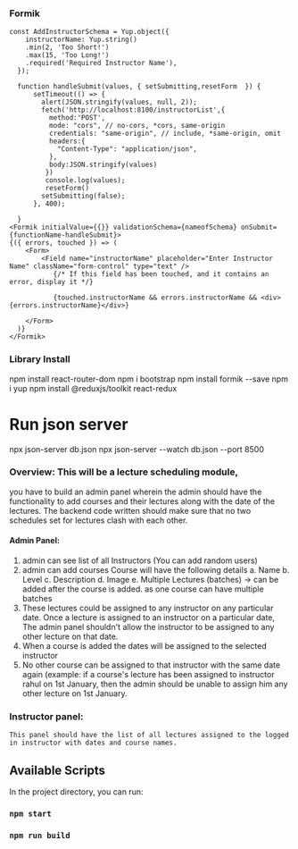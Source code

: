  
### Formik
```
const AddInstructorSchema = Yup.object({
    instructorName: Yup.string()
    .min(2, 'Too Short!')
    .max(15, 'Too Long!')
    .required('Required Instructor Name'), 
  });
  
  function handleSubmit(values, { setSubmitting,resetForm  }) { 
      setTimeout(() => {
        alert(JSON.stringify(values, null, 2));
        fetch('http://localhost:8100/instructorList',{
          method:'POST',
          mode: "cors", // no-cors, *cors, same-origin 
          credentials: "same-origin", // include, *same-origin, omit
          headers:{
            "Content-Type": "application/json",
          },
          body:JSON.stringify(values)
         })
         console.log(values);
         resetForm()
        setSubmitting(false);
      }, 400);
     
  }
<Formik initialValue={{}} validationSchema={nameofSchema} onSubmit={functionName-handleSubmit}>
{({ errors, touched }) => ( 
    <Form>
        <Field name="instructorName" placeholder="Enter Instructor Name" className="form-control" type="text" />
           {/* If this field has been touched, and it contains an error, display it */}
           
           {touched.instructorName && errors.instructorName && <div>{errors.instructorName}</div>}

    </Form> 
  )}
</Formik>
```

### Library Install

npm install react-router-dom 
npm i bootstrap
npm install formik --save
npm i yup
npm install @reduxjs/toolkit react-redux

# Run json server

npx json-server db.json
npx json-server --watch db.json --port 8500

### Overview: This will be a lecture scheduling module, 
you have to build an admin panel 
wherein the admin should have the functionality to add courses and their lectures along with the date of the lectures. 
The backend code written should make sure that no two schedules set for lectures clash with each other. 
#### Admin Panel: 
1. admin can see list of all Instructors (You can add random users) 
2. admin can add courses Course will have the following details 
    a. Name 
    b. Level 
    c. Description 
    d. Image 
    e. Multiple Lectures (batches) -> 
    can be added after the course is added. as one course can have multiple batches 
3. These lectures could be assigned to any instructor on any particular date. 
    Once a lecture is assigned to an instructor on a particular date, 
    The admin panel shouldn't allow the instructor to be assigned to any other lecture on that date. 
4. When a course is added the dates will be assigned to the selected instructor 
5. No other course can be assigned to that instructor with the same date again 
    (example: if a course's lecture has been assigned to instructor rahul on 1st January, 
    then the admin should be unable to assign him any other lecture on 1st January. 
 ### Instructor panel: 
    This panel should have the list of all lectures assigned to the logged in instructor with dates and course names.

## Available Scripts 
In the project directory, you can run:

### `npm start`
 
### `npm run build`
 
 

 
